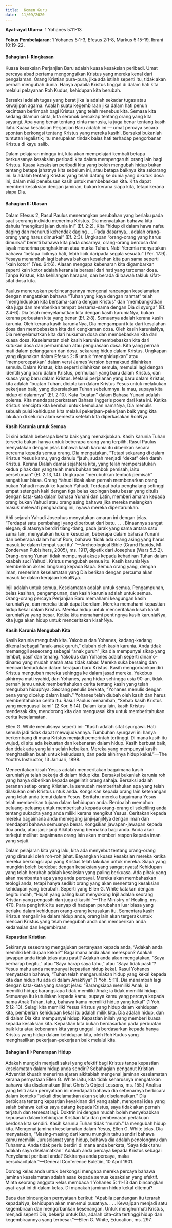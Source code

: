 ```yaml
---
title:  Komen Guru
date:  11/09/2020
---
```


**Ayat-ayat Utama**: 1 Yohanes 5:11-13

**Fokus Pembelajaran**: 1 Yohanes 5:1-3, Efesus 2:1-8, Markus 5:15-19, Ibrani 10:19-22.

#### Bahagian I: Ringkasan

Kuasa kesaksian Perjanjian Baru adalah kuasa kesaksian peribadi. Umat  percaya abad pertama mengongsikan Kristus yang mereka kenal dari pengalaman. Orang Kristian pura-pura, jika ada istilah seperti itu, tidak akan pernah mengubah dunia. Hanya apabila Kristus tinggal di dalam hati kita melalui pelayanan Roh Kudus, kehidupan kita berubah.

Bersaksi adalah tugas yang berat jika ia adalah sekadar tugas atau kewajipan agama. Adalah suatu kegembiraan jika dalam hati penuh kecintaan berlimpah bagi Kristus yang telah menebus kita. Semasa kita sedang dilamun cinta, kita seronok bercakap tentang orang yang kita sayangi. Apa yang benar tentang cinta manusia, ia juga benar tentang kasih Ilahi. Kuasa kesaksian Perjanjian Baru adalah ini — umat percaya secara spontan berkongsi tentang Kristus yang mereka kasihi. Bersaksi bukanlah tuntutan legalistik; itu merupakan tindak balas hati terhadap pengorbanan Kristus di kayu salib.

Dalam pelajaran minggu ini, kita akan mempelajari kembali betapa berkuasanya kesaksian peribadi kita dalam mempengaruhi orang lain bagi Kristus. Kuasa kesaksian peribadi kita yang boleh mengubah hidup bukan tentang betapa jahatnya kita sebelum ini, atau betapa baiknya kita sekarang ini. Ia adalah tentang  Kristus yang telah datang ke dunia yang dikutuk dosa ini, dalam misi penebusan kasih untuk membebaskan kita. Kita dapat memberi kesaksian dengan jaminan, bukan kerana siapa kita, tetapi kerana siapa Dia.

#### Bahagian II: Ulasan

Dalam Efesus 2, Rasul Paulus menerangkan perubahan yang berlaku pada saat seorang individu menerima Kristus. Dia menyatakan bahawa kita dahulu “mengikuti jalan dunia ini” (Ef. 2:2). Kita “hidup di dalam hawa nafsu daging dan menuruti kehendak daging …. Pada dasarnya… adalah orang-orang yang harus dimurkai” (Ef. 2:3).  Ungkapan “orang-orang yang harus dimurkai” bererti bahawa kita pada dasarnya, orang-orang berdosa dan layak menerima penghakiman atau murka Tuhan. Nabi Yeremia menyatakan bahawa “betapa liciknya hati, lebih licik daripada segala sesuatu” (Yer. 17:9). Yesaya menambah lagi bahawa bahkan kesalehan kita pun sama seperti “kain kotor” (Yes. 64:6). Alasan mengapa kebenaran kita digambarkan seperti kain kotor adalah kerana ia berasal dari hati yang tercemar dosa. Tanpa Kristus, kita kehilangan harapan, dan berada di bawah takluk sifat-sifat dosa kita.

Paulus meneruskan perbincangannya mengenai rancangan keselamatan dengan mengatakan bahawa “Tuhan yang kaya dengan rahmat” telah “menghidupkan kita bersama-sama dengan Kristus” dan “membangkitkan kita juga dan memberikan tempat bersama-sama dengan Dia di syurga” (Ef. 2:4-6). Dia telah menyelamatkan kita dengan kasih karuniaNya, bukan kerana perbuatan kita yang benar (Ef. 2:8). Semuanya adalah kerana kasih karunia. Oleh kerana kasih karuniaNya, Dia mengampuni kita dari kesalahan dosa dan membebaskan kita dari cengkaman dosa. Oleh kasih karuniaNya, Dia menyelamatkan kita dari hukuman dosa dan membebaskan kita dari kuasa dosa. Keselamatan oleh kasih karunia membebaskan kita dari kutukan dosa dan perhambaan atau penguasaan dosa. Kita yang pernah mati dalam pelanggaran dan dosa, sekarang hidup dalam Kristus. Ungkapan yang digunakan dalam Efesus 2: 5 untuk “menghidupkan” atau “mempercepatkan” dalam versi James Version bermaksud dilahirkan semula. Dalam Kristus, kita seperti dilahirkan semula, memulai lagi dengan identiti yang baru dalam Kristus, permulaan yang baru dalam Kristus, dan kuasa yang baru dalam Kristus. Melalui perjalanan yang baru dalam Kristus, kita adalah “buatan Tuhan, diciptakan dalam Kristus Yesus untuk melakukan pekerjaan baik, yang dipersiapkan Tuhan sebelumnya. Ia mau, supaya kita hidup di dalamnya” (Ef. 2:10). Kata “buatan” dalam Bahasa Yunani adalah poiema. Kita mendapat perkataan Bahasa Inggeris poem dari kata ini. Ketika Kristus mencipta kita kembali untuk kemuliaan namaNya, Dia menulis sebuah puisi kehidupan kita melalui pekerjaan-pekerjaan baik yang kita lakukan di seluruh alam semesta setelah kita diperkasakan RohNya.

**Kasih Karunia untuk Semua**

Di sini adalah beberapa berita baik yang menakjubkan. Kasih karunia Tuhan tersedia bukan hanya untuk beberapa orang yang terpilih. Rasul Paulus menyatakan dengan jelas bahawa kasih karunia itu diberikan secara percuma kepada semua orang. Dia mengatakan, “Tetapi sekarang di dalam Kristus Yesus kamu, yang dahulu “jauh, sudah menjadi “dekat” oleh darah Kristus. Kerana Dialah damai sejahtera kita, yang telah mempersatukan kedua pihak dan yang telah merubuhkan tembok pemisah, iaitu perseturuan” (Ef. 2:13, 14). Ungkapan “merubuhkan tembok pemisah” sangat luar biasa. Orang Yahudi tidak akan pernah membenarkan orang bukan Yahudi masuk ke kaabah Yahudi. Terdapat batu penghalang setinggi empat setengah kaki dengan tiga belas kepingan batu besar yang ditulis dengan kata-kata dalam bahasa Yunani dan Latin, memberi amaran kepada orang bukan Yahudi atau orang asing bahawa jika mereka melangkah masuk melewati penghadang ini, nyawa mereka dipertaruhkan.

Ahli sejarah Yahudi Josephus menyatakan amaran ini dengan jelas. “Terdapat satu pembahagi yang diperbuat dari batu. . . . Binaannya sangat elegan; di atasnya berdiri tiang-tiang, pada jarak yang sama antara satu sama lain, menyatakan hukum kesucian, beberapa dalam bahasa Yunani dan beberapa dalam huruf Rom, bahawa 'tidak ada orang asing yang harus masuk ke dalam tempat suci itu’ ”—Archeological Bible (Grand Rapids, MI: Zondervan Publsihers, 2005), ms. 1917, dipetik dari Josephus (Wars 5.5.2). Orang-orang Yunani tidak mempunyai akses kepada kehadiran Tuhan dalam kaabah suci Yahudi. Kristus mengubah semua itu. Kasih karuniaNya memberikan akses langsung kepada Bapa. Semua orang yang, dengan iman, menerima keselamatan yang Dia berikan dengan percuma akan masuk ke dalam kerajaan kekalNya.

Injil adalah untuk semua. Keselamatan adalah untuk semua. Pengampunan, belas kasihan, pengampunan, dan kasih karunia adalah untuk semua. Orang-orang percaya Perjanjian Baru memahami keagungan kasih karuniaNya, dan mereka tidak dapat berdiam. Mereka memahami kepastian hidup kekal dalam Kristus. Mereka hidup untuk menceritakan kisah kasih karuniaNya yang besar. Ketika kita memahami pentingnya kasih karuniaNya, kita juga akan hidup untuk menceritakan kisahNya.

**Kasih Karunia Mengubah Kita**

Kasih karunia mengubah kita. Yakobus dan Yohanes, kadang-kadang dikenal sebagai “anak-anak guruh,” diubah oleh kasih karunia. Anda tidak memanggil seseorang sebagai “anak guruh” jika dia mempunyai sikap yang lembut, pasif dan tenang. Yakobus dan Yohanes adalah seperti dinamo-dinamo yang mudah marah atau tidak sabar. Mereka suka bersaing dan mencari kedudukan dalam kerajaan baru Kristus. Kasih mengorbankan diri Kristus mengubah mereka sehingga ke dalam jasad mereka. Yakobus akhirnya mati syahid, dan Yohanes, yang hidup sehingga usia 90-an, tidak pernah jemu untuk memberitahukan cerita tentang kasih yang telah mengubah hidupNya. Seorang penulis berkata, “Yohanes menulis dengan pena yang dicelup dalam kasih.” Yohanes telah diubah oleh kasih dan harus memberitahukan cerita itu. Rasul Paulus menambah, “Sebab kasih Kristus yang menguasai kami” (2 Kor. 5:14). Dalam kata lain, kasih Kristus mendesak kita, mendorong kita dan menguasai kita untuk memberitahukan cerita keselamatan.

Ellen G. White menulisnya seperti ini: “Kasih adalah sifat syurgawi. Hati semula jadi tidak dapat mewujudkannya. Tumbuhan syurgawi ini hanya berkembang di mana Kristus menjadi pemerintah tertinggi. Di mana kasih itu wujud, di situ ada kekuatan dan kebenaran dalam hidup. Kasih berbuat baik, dan tidak ada yang lain selain kebaikan. Mereka yang mempunyai kasih menghasilkan buah untuk kekudusan, dan pada akhirnya hidup kekal.”—The Youth’s Instructor, 13 Januari, 1898.

Menceritakan kisah Yesus adalah menceritakan bagaimana kasih karuniaNya telah bekerja di dalam hidup kita. Bersaksi bukanlah karunia roh yang hanya diberikan kepada segelintir orang sahaja. Bersaksi adalah peranan setiap orang Kristian. Ia semudah memberitahukan apa yang telah dilakukan oleh Kristus untuk anda. Kongsikan kepada orang lain ketenangan yang telah anda temui dalam Yesus. Beritahu mereka bagaimana Yesus telah memberikan tujuan dalam kehidupan anda. Berdoalah memohon peluang-peluang untuk memberitahu kepada orang-orang di sekeliling anda tentang sukacita yang anda miliki kerana mengikut Yesus. Ceritakan kepada mereka bagaimana anda memegang janji-janjiNya dengan iman dan mendapati bahawa semuanya benar. Kongsikan jawapan-jawapan kepada doa anda, atau janji-janji Alkitab yang bermakna bagi anda. Anda akan terkejut melihat bagaimana orang lain akan memberi respon kepada iman yang sejati.

Dalam pelajaran kita yang lalu, kita ada menyebut tentang orang-orang yang dirasuki oleh roh-roh jahat. Bayangkan kuasa kesaksian mereka ketika mereka berkongsi apa yang Kristus telah lakukan untuk mereka. Siapa yang mungkin boleh berdebat dengan kesaksian yang sangat nyata! Kehidupan yang telah berubah adalah kesaksian yang paling berkuasa. Ada pihak yang akan membantah apa yang anda percayai. Mereka akan membahaskan teologi anda, tetapi hanya sedikit orang yang akan menentang kesaksian kehidupan yang berubah. Seperti yang Ellen G. White katakan dengan begitu indah, “Hujah yang paling kuat menyokong Injil adalah seorang Kristian yang pengasih dan juga dikasihi.”—The Ministry of Healing, ms. 470. Para pengkritik itu senyap di hadapan perubahan luar biasa yang berlaku dalam kehidupan orang-orang kerasukan itu. Sementara kasih Kristus mengalir ke dalam hidup anda, orang lain akan tergerak untuk mencari Kristus yang telah mengubah anda dan memberikan anda kedamaian dan kegembiraan.

**Kepastian Kristian**

Sekiranya seseorang mengajukan pertanyaan kepada anda, “Adakah anda memiliki kehidupan kekal?” Bagaimana anda akan merespon? Adakah jawapan anda tidak jelas atau pasti? Adakah anda akan mengatakan, “Saya berharap begitu,” atau “Saya harap saya tahu,” atau “Saya tidak pasti”? Yesus mahu anda mempunyai kepastian hidup kekal. Rasul Yohanes menyatakan bahawa, “Tuhan telah mengaruniakan hidup yang kekal kepada kita dan hidup itu ada di dalam AnakNya” (1 Yoh. 5:11). Dia manambah lagi dengan kata-kata yang sangat jelas: “Barangsiapa memiliki Anak, ia memiliki hidup; barangsiapa tidak memiliki Anak; ia tidak memiliki hidup. Semuanya itu kutuliskan kepada kamu, supaya kamu yang percaya kepada nama Anak Tuhan, tahu, bahawa kamu memiliki hidup yang kekal” (1 Yoh. 5:12-13). Selagi kita memiliki Yesus Kristus yang hidup dalam kehidupan kita, pemberian kehidupan kekal itu adalah milik kita. Dia adalah hidup, dan di dalam Dia kita mempunyai hidup. Kepastian inilah yang memberi kuasa kepada kesaksian kita. Kepastian kita bukan berdasarkan pada perbuatan baik kita atau kebenaran kita yang unggul. Ia berdasarkan kepada hanya Kristus yang hidup dalam kehidupan kita, oleh  Roh Kudus yang menghasilkan pekerjaan-pekerjaan baik melalui kita.

#### Bahagian III: Penerapan Hidup

Adakah mungkin menjadi saksi yang efektif bagi Kristus tanpa kepastian keselamatan dalam hidup anda sendiri? Sebahagian penganut Kristian Adventist khuatir menerima ajaran alkitabiah mengenai jaminan keselamatan kerana pernyataan Ellen G. White iaitu, kita tidak seharusnya mengatakan bahawa kita diselamatkan (lihat Christ’s Object Lessons, ms. 155.) Analisa yang teliti akan pernyataan ini mendapati bahawa dia sebenarnya berbicara dalam konteks “sekali diselamatkan akan selalu diselamatkan.” Dia berbicara tentang kepastian keyakinan diri yang salah, mengenai idea yang salah bahawa ketika saya datang kepada Kristus, saya tidak akan pernah terjatuh dan tersesat lagi. Doktrin ini dengan mudah boleh menyebabkan kepuasan dalam kehidupan Kristian kita dan pembenaran perlakuan berdosa kita sendiri. Kasih karunia Tuhan tidak “murah.” Ia mengubah hidup kita. Mengenai jaminan keselamatan dalam Yesus, Ellen G. White jelas. Dia menyatakan, “Masing-masing dari kamu mungkin tahu sendiri bahawa kamu memiliki Juruselamat yang hidup, bahawa dia adalah penolongmu dan Tuhanmu. Anda tidak perlu berdiri di mana anda berkata, ‘Saya tidak tahu adakah saya diselamatkan.’ Adakah anda percaya kepada Kristus sebagai Penyelamat peribadi anda? Sekiranya anda percaya, maka bersukacitalah.”—General Conference Buletiin, 10 April 1901.

Dorong kelas anda untuk berkongsi mengapa mereka percaya bahawa jaminan keselamatan adalah asas kepada semua kesaksian yang efektif. Minta seorang anggota kelas membaca 1 Yohanes 5: 11-13 dan bincangkan ayat-ayat ini di dalam kelas. Di manakah jaminan hidup kekal ditemui?

Baca dan bincangkan pernyataan berikut: “Apabila pandangan itu terarah kepadaNya, kehidupan akan menemui pusatnya. . . . Kewajipan menjadi satu kegembiraan dan mengorbankan kesenangan. Untuk menghormati Kristus, menjadi seperti Dia, bekerja untuk Dia, adalah cita-cita tertinggi hidup dan kegembiraannya yang terbesar.”—Ellen G. White, Education, ms. 297.